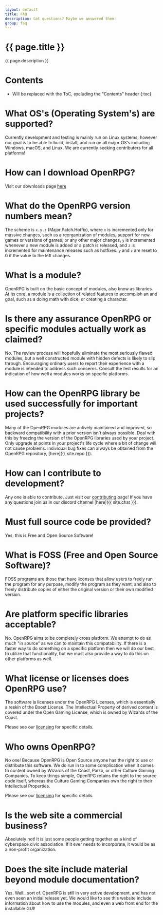 ```yaml
---
layout: default
title: FAQ
description: Got questions? Maybe we answered them!
group: faq
---
```

<h1>{{ page.title }}</h1>
<p class="lead">
    {{ page.description }}
</p>

# Contents

* Will be replaced with the ToC, excluding the "Contents" header
{:toc}

# What OS's (Operating System's) are supported?

Currently development and testing is mainly run on Linux systems, however our goal is to be able to build, install, and run on all major OS's including Windows, macOS, and Linux. We are currently seeking contributers for all platforms!

# How can I download OpenRPG?

Visit our downloads page [here](/download/)

# What do the OpenRPG version numbers mean?

The scheme is `x.y.z` (Major.Patch.Hotfix), where `x` is incremented only for massive changes, such as a reorganization of modules, support for new games or versions of games, or any other major changes, `y` is incremented whenever a new module is added or a patch is released, and `z` is incremented for maintenance releases such as hotfixes. `y` and `z` are reset to 0 if the value to the left changes.

# What is a module?

OpenRPG is built on the basic concept of modules, also know as libraries. At its core, a module is a collection of related features to accomplish an and goal, such as a doing math with dice, or creating a character.

# Is there any assurance OpenRPG or specific modules actually work as claimed?

No. The review process will hopefully eliminate the most seriously flawed modules, but a well constructed module with hidden defects is likely to slip through. Encouraging ordinary users to report their experience with a module is intended to address such concerns. Consult the test results for an indication of how well a modules works on specific platforms.

# How can the OpenRPG library be used successfully for important projects?

Many of the OpenRPG modules are actively maintained and improved, so backward compatibility with a prior version isn't always possible. Deal with this by freezing the version of the OpenRPG libraries used by your project. Only upgrade at points in your project's life cycle where a bit of change will not cause problems. Individual bug fixes can always be obtained from the OpenRPG repository, [here]({{ site.repo }}).

# How can I contribute to development?

Any one is able to contribute. Just visit our [contributing](/contributing/) page! If you have any questions join us in our discord channel [here]({{ site.chat }}).

# Must full source code be provided?

Yes, this is Free and Open Source Software!

# What is FOSS (Free and Open Source Software)?

FOSS programs are those that have licenses that allow users to freely run the program for any purpose, modify the program as they want, and also to freely distribute copies of either the original version or their own modified version.

# Are platform specific libraries acceptable?

No. OpenRPG aims to be completely cross platform. We attempt to do as much "in source" as we can to maintain this compatability. If there is a faster way to do something on a specific platform then we will do our best to utilize that functionality, but we must also provide a way to do this on other platforms as well.

# What license or licenses does OpenRPG use?

The software is licenses under the OpenRPG Licenses, which is essentially a reskin of the Boost License.
The Intellectual Property of derived content is covered under the Open Gaming License, which is owned by Wizards of the Coast.

Please see our [licensing](/about/license/) for specific details.

# Who owns OpenRPG?

No one! Because OpenRPG is Open Source anyone has the right to use or distribute this software. We do run in to some complication when it comes to content owned by Wizards of the Coast, Paizo, or other Culture Gaming Companies. To keep things simple, OpenRPG retains the right to the source code itself, whereas the Culture Gaming Companies own the right to their Intellectual Properties.

Please see our [licensing](/about/license/) for specific details.

# Is the web site a commercial business?

Absolutely not!  It is just some people getting together as a kind of cyberspace civic association. If it ever needs to incorporate, it would be as a non-profit organization.

# Does the site include material beyond module documentation?

Yes. Well.. sort of. OpenRPG is still in very active development, and has not even seen an initial release yet. We would like to see this website include information about how to use the modules, and even a web front end for the installable GUI!